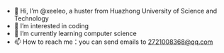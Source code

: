 - 👋 Hi, I’m @xeeleo, a huster from Huazhong University of Science and Technology
- 👀 I’m interested in coding
- 🌱 I’m currently learning computer science
- 📫 How to reach me：you can send emails to 2721008368@qq.com

<!---
lexee-lexee/lexee-lexee is a ✨ special ✨ repository because its `README.md` (this file) appears on your GitHub profile.
You can click the Preview link to take a look at your changes.
--->
